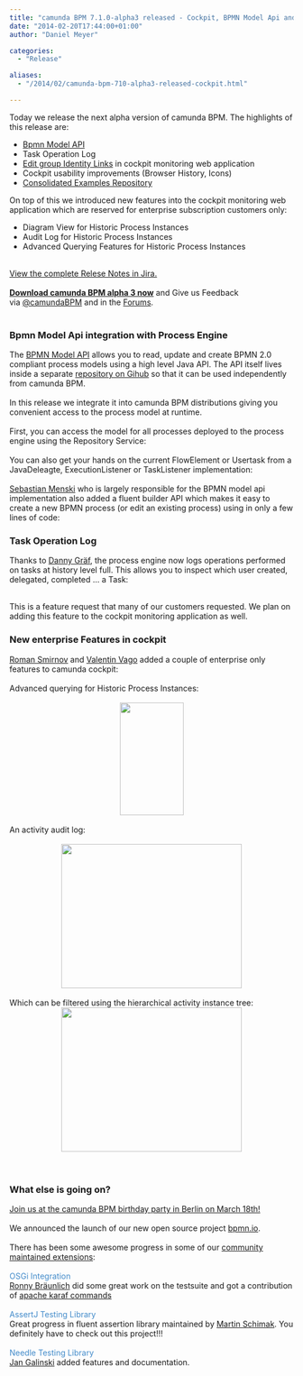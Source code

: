 ```yaml
---
title: "camunda BPM 7.1.0-alpha3 released - Cockpit, BPMN Model Api and Task Operation Log"
date: "2014-02-20T17:44:00+01:00"
author: "Daniel Meyer"

categories:
  - "Release"

aliases:
  - "/2014/02/camunda-bpm-710-alpha3-released-cockpit.html"

---
```


Today we release the next alpha version of camunda BPM. The highlights of this release are:<br />
<ul>
<li><a href="http://docs.camunda.org/latest/guides/user-guide/#bpmn-model-api">Bpmn Model API</a></li>
<li>Task Operation Log</li>
<li><a href="https://app.camunda.com/jira/browse/CAM-1182">Edit group Identity Links</a> in&nbsp;cockpit monitoring web application</li>
<li>Cockpit usability improvements (Browser History, Icons)</li>
<li><a href="https://github.com/camunda/camunda-bpm-examples">Consolidated Examples Repository</a></li>
</ul>
<div>
On top of this we introduced new features into the cockpit monitoring web application which are reserved for enterprise subscription customers only:</div>
<ul>
<li>Diagram View for Historic Process Instances</li>
<li>Audit Log for Historic Process Instances</li>
<li>Advanced Querying Features for Historic Process Instances</li>
</ul>
<br />
<div>
<a href="https://app.camunda.com/jira/secure/ReleaseNote.jspa?projectId=10230&amp;version=13193">View the complete Relese Notes in Jira.</a></div>
<div>
<br /></div>
<div>
<b><a href="http://camunda.org/download/">Download camunda BPM alpha 3 now</a></b> and Give us Feedback via&nbsp;<a href="https://twitter.com/camundaBPM">@camundaBPM</a> and in the <a href="http://camunda.org/community/forum.html">Forums</a>.<br />
<br />
<a name='more'></a></div>
<h3>
Bpmn Model Api integration with Process Engine</h3>
<div>
The <a href="http://docs.camunda.org/latest/guides/user-guide/#bpmn-model-api">BPMN Model API</a> allows you to read, update and create BPMN 2.0 compliant process models using a high level Java API. The API itself lives inside a separate <a href="https://github.com/camunda/camunda-bpmn-model">repository on Gihub</a>&nbsp;so that it can be used independently from camunda BPM.</div>
<div>
<br /></div>
<div>
In this release we integrate it into camunda BPM distributions giving you convenient access to the process model at runtime.<br />
<br />
First, you can access the model for all processes deployed to the process engine using the Repository Service:<br />
<br />
<script src="https://gist.github.com/meyerdan/9112096.js"></script>
</div>
<div>
You can also get your hands on the current FlowElement or Usertask from a JavaDeleagte, ExecutionListener or TaskListener implementation:<br />
<br />
<script src="https://gist.github.com/meyerdan/9112186.js"></script>
</div>
<div>
<a href="https://github.com/menski">Sebastian Menski</a>&nbsp;who is largely responsible for the BPMN model api implementation also&nbsp;added a fluent builder API which makes it easy to create a new BPMN process (or edit an existing process) using in only a few lines of code:
<br />
<script src="https://gist.github.com/meyerdan/9112021.js"></script>
</div>
<h3>
Task Operation Log</h3>
Thanks to <a href="https://github.com/dgf">Danny Gräf</a>, the process engine now logs operations performed on tasks at history level full. This allows you to inspect which user created, delegated, completed ... a Task:<br />
<br />
<script src="https://gist.github.com/meyerdan/9112468.js"></script>

This is a feature request that many of our customers requested. We plan on adding this feature to the cockpit monitoring application as well.
<br />
<h3>
New enterprise Features in cockpit</h3>
<div>
<a href="https://github.com/romansmirnov">Roman Smirnov</a> and <a href="https://github.com/zeropaper">Valentin Vago</a>&nbsp;added a couple of enterprise only features to camunda cockpit:</div>
<div>
<br /></div>
<div>
Advanced querying for Historic Process Instances:<br />
<br />
<div class="separator" style="clear: both; text-align: center;">
<a href="http://2.bp.blogspot.com/-mQbYbcMbGV8/UwYMJfYEESI/AAAAAAAAAUY/RmEEbcQAyuQ/s1600/filters-1.png" imageanchor="1" style="margin-left: 1em; margin-right: 1em;"><img border="0" src="http://2.bp.blogspot.com/-mQbYbcMbGV8/UwYMJfYEESI/AAAAAAAAAUY/RmEEbcQAyuQ/s1600/filters-1.png" height="200" width="113" /></a></div>
<div class="separator" style="clear: both; text-align: center;">
<br /></div>
<div class="separator" style="clear: both; text-align: left;">
An activity audit log:</div>
<div class="separator" style="clear: both; text-align: left;">
<br /></div>
<div class="separator" style="clear: both; text-align: center;">
<a href="http://2.bp.blogspot.com/-pHgy7CNfAgM/UwYMObgKR4I/AAAAAAAAAUg/4Fxp-OFPFEs/s1600/history-1.png" imageanchor="1" style="margin-left: 1em; margin-right: 1em;"><img border="0" src="http://2.bp.blogspot.com/-pHgy7CNfAgM/UwYMObgKR4I/AAAAAAAAAUg/4Fxp-OFPFEs/s1600/history-1.png" height="256" width="320" /></a></div>
<br />
Which can be filtered using the hierarchical activity instance tree:<br />
<div class="separator" style="clear: both; text-align: center;">
<a href="http://3.bp.blogspot.com/-38D08Wledho/UwYMafWPwuI/AAAAAAAAAUo/5daA-1rxAvw/s1600/history-2.png" imageanchor="1" style="margin-left: 1em; margin-right: 1em;"><img border="0" src="http://3.bp.blogspot.com/-38D08Wledho/UwYMafWPwuI/AAAAAAAAAUo/5daA-1rxAvw/s1600/history-2.png" height="256" width="320" /></a></div>
<br /></div>
<div>
<br /></div>
<h3>
What else is going on?</h3>
<div>
<a href="http://network.camunda.org/meetings/28">Join us at the camunda BPM birthday party in Berlin on March 18th!</a><br />
<br />
We announced the launch of our new open source project <a href="http://bpmn.io/">bpmn.io</a>.<br />
<br />
There has been some awesome progress in some of our <a href="http://docs.camunda.org/latest/guides/user-guide/#introduction-community-extensions">community maintained extensions</a>:<br />
<br />
<a href="https://github.com/camunda/camunda-bpm-platform-osgi" style="box-sizing: border-box; color: #428bca; text-decoration: none;">OSGi Integration</a><br />
<a href="https://github.com/rbraeunlich">Ronny Bräunlich</a> did some great work on the testsuite and got a contribution of <a href="https://github.com/camunda/camunda-bpm-platform-osgi/tree/master/camunda-bpm-karaf-commands">apache karaf commands</a><br />
<br />
<a href="https://github.com/camunda/camunda-bpm-assert" style="box-sizing: border-box; color: #428bca; text-decoration: none;">AssertJ Testing Library</a><br />
Great progress in fluent assertion library maintained by <a href="https://github.com/martinschimak">Martin Schimak</a>. You definitely have to check out this project!!!<br />
<br />
<a href="https://github.com/camunda/camunda-bpm-needle" style="box-sizing: border-box; color: #428bca; text-decoration: none;">Needle Testing Library</a><br />
<a href="https://github.com/jangalinski">Jan Galinski</a> added features and documentation.</div>
<div>
<br />
<br />
<br />
<br />
<br /></div>